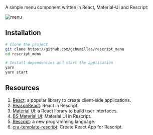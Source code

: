 A simple menu component written in React, Material-UI and Rescript:

![menu](https://user-images.githubusercontent.com/5312427/104630378-f7f65380-569a-11eb-81e4-167f05722ced.gif)

## Installation

```bash
# Clone the project
git clone https://github.com/gchumillas/rescript_menu
cd rescript_menu

# Install dependencies and start the application
yarn
yarn start
```

## Resources

1. [React](https://reactjs.org/): a popular library to create client-side applications.
2. [ReasonReact](https://reasonml.github.io/reason-react/): React in Rescript.
3. [Material UI](https://material-ui.com/): a React library to build user interfaces.
4. [BS Material UI](https://jsiebern.github.io/bs-material-ui/): Material UI in Rescript.
5. [Rescript](https://rescript-lang.org/): a new programming language.
6. [cra-template-rescript](https://github.com/reason-seoul/cra-template-rescript): Create React App for Rescript.
